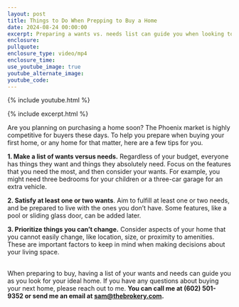 ```yaml
---
layout: post
title: Things to Do When Prepping to Buy a Home
date: 2024-08-24 00:00:00
excerpt: Preparing a wants vs. needs list can guide you when looking to buy a home.
enclosure:
pullquote:
enclosure_type: video/mp4
enclosure_time:
use_youtube_image: true
youtube_alternate_image:
youtube_code:
---
```

{% include youtube.html %}

{% include excerpt.html %}

Are you planning on purchasing a home soon? The Phoenix market is highly competitive for buyers these days. To help you prepare when buying your first home, or any home for that matter, here are a few tips for you.

**1\. Make a list of wants versus needs.** Regardless of your budget, everyone has things they want and things they absolutely need. Focus on the features that you need the most, and then consider your wants. For example, you might need three bedrooms for your children or a three-car garage for an extra vehicle.

**2\. Satisfy at least one or two wants**. Aim to fulfill at least one or two needs, and be prepared to live with the ones you don’t have. Some features, like a pool or sliding glass door, can be added later.

**3\. Prioritize things you can’t change.** Consider aspects of your home that you cannot easily change, like location, size, or proximity to amenities. These are important factors to keep in mind when making decisions about your living space.

<br>When preparing to buy, having a list of your wants and needs can guide you as you look for your ideal home. If you have any questions about buying your next home, please reach out to me. **You can call me at (602) 501-9352 or send me an email at sam@thebrokery.com.**